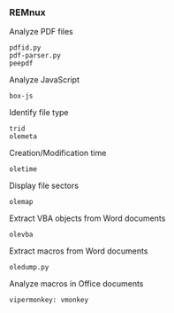 ### REMnux

Analyze PDF files
  ```
  pdfid.py
  pdf-parser.py
  peepdf
  ```
Analyze JavaScript
  ```
  box-js
  ```
Identify file type
  ```
  trid
  olemeta
  ```
Creation/Modification time
  ```
  oletime
  ```
Display file sectors
  ```
  olemap
  ```
Extract VBA objects from Word documents
  ```
  olevba
  ```
Extract macros from Word documents
  ```
  oledump.py
  ```
Analyze macros in Office documents
  ```
  vipermonkey: vmonkey    
  ```
